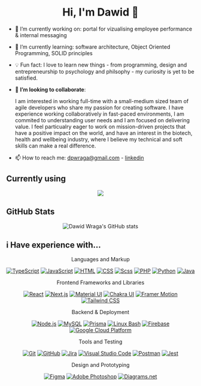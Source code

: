 <h1 align="center">Hi, I'm Dawid 👋</h1>

- 🔭 I’m currently working on: portal for vizualising employee performance & internal messaging

- 🌱 I’m currently learning: software architecture, Object Oriented Programming, SOLID principles

- 💡 Fun fact: I love to learn new things - from programming, design and entrepreneurship to psychology and philsophy - my curiosity is yet to be satisfied.

- 🤝 **I’m looking to collaborate**:

  I am interested in working full-time with a small-medium sized team of agile developers who share my passion for creating software. I have experience working collaboratively in fast-paced environments, I am commited to understanding user needs and I am focused on delivering value. I feel particualry eager to work on mission-driven projects that have a positive impact on the world, and have an interest in the biotech, health and wellbeing industry, where I believe my technical and soft skills can make a real difference.

- 📫 How to reach me:
  dpwraga@gmail.com - <a href="https://linkedin.com/in/dawid-wraga"> linkedin </a>

<h2>Currently using</h2>

<div align="center">
  <img src="https://skillicons.dev/icons?i=ts,react,mui,next,nodejs,mysql,gcp,bash" />
</div>

<h2>GitHub Stats</h2>
<div align="center">

![Dawid Wraga's GitHub stats][github-stats-url]

  <!-- <img src="https://github-readme-stats.vercel.app/api/top-langs/?username=DawidWraga&layout=compact&theme=transparent&count_private=true&show_icons=true&langs_count=8&hide=html,css" /> -->
 </div>
<h2>i Have experience with...</h2>
<div align="center">

Languages and Markup

[![TypeScript][typescript-icon]][typescript-url]
[![JavaScript][javascript-icon]][javascript-url]
[![HTML][html-icon]][html-url]
[![CSS][css-icon]][css-url]
[![Scss][scss-icon]][scss-url]
[![PHP][php-icon]][php-url]
[![Python][python-icon]][python-url]
[![Java][java-icon]][java-url]

Frontend Frameworks and Libraries

[![React][react-icon]][react-url]
[![Next.js][next-icon]][next-url]
[![Material UI][mui-icon]][mui-url]
[![Chakra UI][chakra-icon]][chakra-url]
[![Framer Motion][framer-motion-icon]][framer-motion-url]
[![Tailwind CSS][tailwind-icon]][tailwind-url]

<!-- [![React Query][react-query-icon]][react-query-url]
[![React Hook Form][react-hook-form-icon]][react-hook-form-url] -->

Backend & Deployment

[![Node.js][nodejs-icon]][nodejs-url]
[![MySQL][mysql-icon]][mysql-url]
[![Prisma][prisma-icon]][prisma-url]
[![Linux Bash][linux-icon]][linux-url]
[![Firebase][firebase-icon]][firebase-url]
[![Google Cloud Platform][gcp-icon]][gcp-url]

Tools and Testing

[![Git][git-icon]][git-url]
[![GitHub][github-icon]][github-url]
[![Jira][jira-icon]][jira-url]
[![Visual Studio Code][vscode-icon]][vscode-url]
[![Postman][postman-icon]][postman-url]
[![Jest][jest-icon]][jest-url]

Design and Prototyping

[![Figma][figma-icon]][figma-url]
[![Adobe Photoshop][photoshop-icon]][photoshop-url]
[![Diagrams.net][diagrams-icon]][diagrams-url]

<div/>

[firebase-icon]: https://img.shields.io/badge/Firebase-FFCA28?logo=firebase&logoColor=white&style=flat
[firebase-url]: https://firebase.google.com/
[gcp-icon]: https://img.shields.io/badge/Google%20Cloud-4285F4?logo=google-cloud&logoColor=white&style=flat
[gcp-url]: https://cloud.google.com/
[diagrams-icon]: https://img.shields.io/badge/Diagrams.net-438EFF?logo=DatoCMS&logoColor=white&style=flat
[diagrams-url]: https://www.diagrams.net/
[php-icon]: https://img.shields.io/badge/PHP-777BB4?logo=php&logoColor=white&style=flat
[php-url]: https://www.php.net/
[python-icon]: https://img.shields.io/badge/Python-3776AB?logo=python&logoColor=white&style=flat
[python-url]: https://www.python.org/
[java-icon]: https://img.shields.io/badge/Java-007396?logo=java&logoColor=white&style=flat
[java-url]: https://www.java.com/
[linux-icon]: https://img.shields.io/badge/Linux_Bash-000?logo=linux&logoColor=white&style=flat
[linux-url]: https://www.linux.org/
[windows-icon]: https://img.shields.io/badge/Windows_Bash-0078D6?logo=windows&logoColor=white&style=flat
[windows-url]: https://www.microsoft.com/windows
[jira-icon]: https://img.shields.io/badge/Jira-0052CC?logo=jira&logoColor=white&style=flat
[jira-url]: https://www.atlassian.com/software/jira
[next-icon]: https://img.shields.io/badge/Next.js-000000?logo=next.js&logoColor=white&style=flat
[next-url]: https://nextjs.org/
[prisma-icon]: https://img.shields.io/badge/Prisma-1B222D?logo=prisma&logoColor=white&style=flat
[prisma-url]: https://www.prisma.io/
[chakra-icon]: https://img.shields.io/badge/Chakra_UI-319795?logo=chakra-ui&logoColor=white&style=flat
[chakra-url]: https://chakra-ui.com/
[vscode-icon]: https://img.shields.io/badge/Visual_Studio_Code-007ACC?logo=visual-studio-code&logoColor=white&style=flat
[vscode-url]: https://code.visualstudio.com/
[postman-icon]: https://img.shields.io/badge/Postman-FF6C37?logo=postman&logoColor=white&style=flat
[postman-url]: https://www.postman.com/
[figma-icon]: https://img.shields.io/badge/Figma-F24E1E?logo=figma&logoColor=white&style=flat
[figma-url]: https://www.figma.com/
[photoshop-icon]: https://img.shields.io/badge/Adobe_Photoshop-31A8FF?logo=adobe-photoshop&logoColor=white&style=flat
[photoshop-url]: https://www.adobe.com/products/photoshop.html
[linkedin-shield]: https://img.shields.io/badge/-LinkedIn-black.svg?style=flat&logo=linkedin&colorB=555
[linkedin-url]: https://linkedin.com/in/dawid-wraga
[next-icon]: https://img.shields.io/badge/next.js-20232A?style=flat&logo=nextdotjs&logoColor=white
[next-url]: https://nextjs.org/
[react-query-icon]: https://img.shields.io/badge/-react%20query-FF4154?style=flat&logo=react%20query&logoColor=white
[react-query-url]: https://react-query-v3.tanstack.com/
[react-hook-form-icon]: https://img.shields.io/badge/-react%20hook%20form-EC5990?style=flat&logo=react%20hook%20form&logoColor=white
[react-hook-form-url]: https://react-hook-form.com/
[prisma-icon]: https://img.shields.io/badge/-prisma-2D3748?style=flat&logo=prisma&logoColor=white
[prisma-url]: https://www.prisma.io/
[zustand-icon]: https://img.shields.io/badge/-Zustand-2D3748?style=flat&logo=OpenZeppelin&logoColor=white
[zustand-url]: https://zustand-demo.pmnd.rs/
[chakra-icon]: https://img.shields.io/badge/-Chakra%20ui-319795?style=flat&logo=Chakra%20Ui&logoColor=white
[chakra-url]: https://chakra-ui.com/
[framer-motion-icon]: https://img.shields.io/badge/-Framer%20motion-0055FF?style=flat&logo=Framer&logoColor=white
[framer-motion-url]: https://www.framer.com/motion/
[mysql-icon]: https://img.shields.io/badge/MySQL-4479A1?logo=mysql&logoColor=white&style=flat
[mysql-url]: https://www.mysql.com/
[javascript-icon]: https://img.shields.io/badge/JavaScript-F7DF1E?logo=javascript&logoColor=white&style=flat
[javascript-url]: https://developer.mozilla.org/en-US/docs/Web/JavaScript
[nodejs-icon]: https://img.shields.io/badge/Node.js-339933?logo=node.js&logoColor=white&style=flat
[nodejs-url]: https://nodejs.org/
[html-icon]: https://img.shields.io/badge/HTML-E34F26?logo=html5&logoColor=white&style=flat
[html-url]: https://developer.mozilla.org/en-US/docs/Web/HTML
[css-icon]: https://img.shields.io/badge/CSS-1572B6?logo=css3&logoColor=white&style=flat
[css-url]: https://developer.mozilla.org/en-US/docs/Web/CSS
[scss-icon]: https://img.shields.io/badge/Scss-CC6699?logo=sass&logoColor=white&style=flat
[scss-url]: https://sass-lang.com/
[typescript-icon]: https://img.shields.io/badge/TypeScript-3178C6?logo=TypeScript&logoColor=white&style=flat
[typescript-url]: https://www.typescriptlang.org/
[tailwind-icon]: https://img.shields.io/badge/Tailwind_CSS-38B2AC?logo=tailwind-css&logoColor=white&style=flat
[tailwind-url]: https://tailwindcss.com/
[mui-icon]: https://img.shields.io/badge/Material_UI-0081CB?logo=mui&logoColor=white&style=flat
[mui-url]: https://mui.com/
[jest-icon]: https://img.shields.io/badge/Jest-C21325?logo=jest&logoColor=white&style=flat
[jest-url]: https://jestjs.io/
[react-icon]: https://img.shields.io/badge/React-61DAFB?logo=react&logoColor=white&style=flat
[react-url]: https://reactjs.org/
[git-icon]: https://img.shields.io/badge/Git-F05032?logo=git&logoColor=white&style=flat
[git-url]: https://git-scm.com/
[github-icon]: https://img.shields.io/badge/GitHub-181717?logo=github&logoColor=white&style=flat
[github-url]: https://github.com/

<!-- ![Top Langs](https://github-readme-stats.vercel.app/api/top-langs/?username=DawidWraga&layout=compact) -->

[github-stats-url]: https://github-readme-stats.vercel.app/api?username=DawidWraga&theme=transparent&show_icons=true&count_private=true&hide=stars

<!--
EXAMPLE DESIRED FORMATTING:

[![React][react-icon]][react-url]
[![Git][git-icon]][git-url]
[![GitHub][github-icon]][github-url]

[react-icon]: https://img.shields.io/badge/React-61DAFB?logo=react&logoColor=white&style=flat
[react-url]: https://reactjs.org/
[git-icon]: https://img.shields.io/badge/Git-F05032?logo=git&logoColor=white&style=flat
[git-url]: https://git-scm.com/
[github-icon]: https://img.shields.io/badge/GitHub-181717?logo=github&logoColor=white&style=flat
[github-url]: https://github.com/
-->
